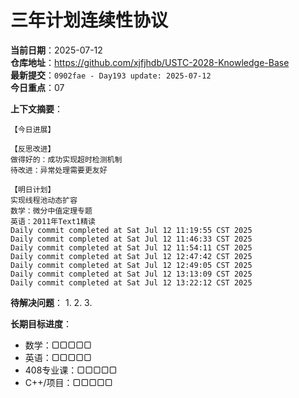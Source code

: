 # 三年计划连续性协议

**当前日期**：2025-07-12  
**仓库地址**：https://github.com/xjfjhdb/USTC-2028-Knowledge-Base  
**最新提交**：`0902fae - Day193 update: 2025-07-12`  
**今日重点**：07

**上下文摘要**：
```
【今日进展】

【反思改进】
做得好的：成功实现超时检测机制
待改进：异常处理需要更友好

【明日计划】
实现线程池动态扩容
数学：微分中值定理专题
英语：2011年Text1精读
Daily commit completed at Sat Jul 12 11:19:55 CST 2025
Daily commit completed at Sat Jul 12 11:46:33 CST 2025
Daily commit completed at Sat Jul 12 11:54:11 CST 2025
Daily commit completed at Sat Jul 12 12:47:42 CST 2025
Daily commit completed at Sat Jul 12 12:49:05 CST 2025
Daily commit completed at Sat Jul 12 13:13:09 CST 2025
Daily commit completed at Sat Jul 12 13:22:12 CST 2025
```

**待解决问题**：
1. 
2. 
3. 

**长期目标进度**：
- 数学：▢▢▢▢▢
- 英语：▢▢▢▢▢
- 408专业课：▢▢▢▢▢
- C++/项目：▢▢▢▢▢
